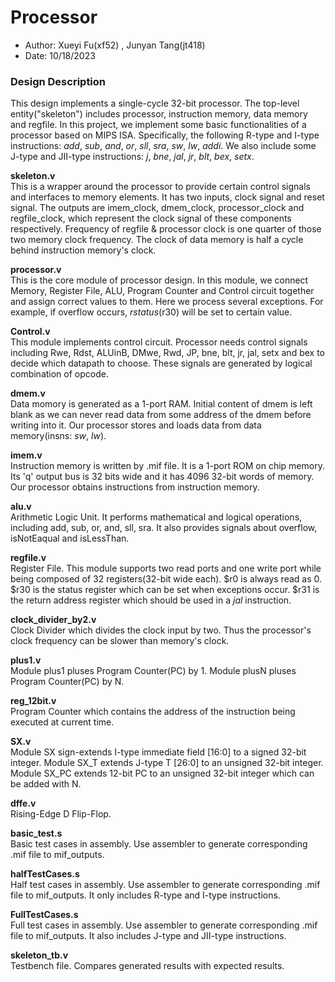 # Processor
 - Author: Xueyi Fu(xf52) , Junyan Tang(jt418)
 - Date: 10/18/2023

### Design Description
This design implements a single-cycle 32-bit processor. The top-level entity("skeleton") includes processor, instruction memory, data memory and regfile. In this project, we implement some basic functionalities of a processor based on MIPS ISA. Specifically, the following R-type and I-type instructions: _add_, _sub_, _and_, _or_, _sll_, _sra_, _sw_, _lw_, _addi_. We also include some J-type and JII-type instructions: _j_, _bne_, _jal_, _jr_, _blt_, _bex_, _setx_.

**skeleton.v**
<br> This is a wrapper around the processor to provide certain control signals and interfaces to memory elements. It has two inputs, clock signal and reset signal. The outputs are imem_clock, dmem_clock, processor_clock and regfile_clock, which represent the clock signal of these components respectively. Frequency of regfile & processor clock is one quarter of those two memory clock frequency. The clock of data memory is half a cycle behind instruction memory's clock.

**processor.v**
<br> This is the core module of processor design. In this module, we connect Memory, Register File, ALU, Program Counter and Control circuit together and assign correct values to them. Here we process several exceptions. For example, if overflow occurs, $rstatus($r30) will be set to certain value.

**Control.v**
<br> This module implements control circuit. Processor needs control signals including Rwe, Rdst, ALUinB, DMwe, Rwd, JP, bne, blt, jr, jal, setx and bex to decide which datapath to choose. These signals are generated by logical combination of opcode.

**dmem.v**
<br> Data momory is generated as a 1-port RAM. Initial content of dmem is left blank as we can never read data from some address of the dmem before writing into it. Our processor stores and loads data from data memory(insns: _sw_, _lw_).

**imem.v**
<br> Instruction memory is written by .mif file. It is a 1-port ROM on chip memory. Its 'q' output bus is 32 bits wide and it has 4096 32-bit words of memory. Our processor obtains instructions from instruction memory.

**alu.v**
<br> Arithmetic Logic Unit. It performs mathematical and logical operations, including add, sub, or, and, sll, sra. It also provides signals about overflow, isNotEaqual and isLessThan.

**regfile.v**
<br> Register File. This module supports two read ports and one write port while being composed of 32 registers(32-bit wide each). $r0 is always read as 0. $r30 is the status register which can be set when exceptions occur. $r31 is the return address register which should be used in a _jal_ instruction.

**clock_divider_by2.v**
<br> Clock Divider which divides the clock input by two. Thus the processor's clock frequency can be slower than memory's clock.

**plus1.v**
<br> Module plus1 pluses Program Counter(PC) by 1. Module plusN pluses Program Counter(PC) by N.

**reg_12bit.v**
<br> Program Counter which contains the address of the instruction being executed at current time. 

**SX.v**
<br> Module SX sign-extends I-type immediate field [16:0] to a signed 32-bit integer. Module SX_T extends J-type T [26:0] to an unsigned 32-bit integer. Module SX_PC extends 12-bit PC to an unsigned 32-bit integer which can be added with N.

**dffe.v**
<br> Rising-Edge D Flip-Flop.

**basic_test.s**
<br> Basic test cases in assembly. Use assembler to generate corresponding .mif file to mif_outputs.

**halfTestCases.s**
<br> Half test cases in assembly.  Use assembler to generate corresponding .mif file to mif_outputs. It only includes R-type and I-type instructions.

**FullTestCases.s**
<br> Full test cases in assembly.  Use assembler to generate corresponding .mif file to mif_outputs. It also includes J-type and JII-type instructions.

**skeleton_tb.v**
<br> Testbench file. Compares generated results with expected results.

